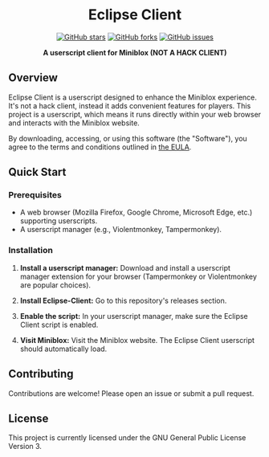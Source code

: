 <div align="center">

# Eclipse Client

[![GitHub stars](https://img.shields.io/github/stars/Veninyt/Eclipse-Client?style=for-the-badge)](https://github.com/Veninyt/Eclipse-Client/stargazers)
[![GitHub forks](https://img.shields.io/github/forks/Veninyt/Eclipse-Client?style=for-the-badge)](https://github.com/Veninyt/Eclipse-Client/network)
[![GitHub issues](https://img.shields.io/github/issues/Veninyt/Eclipse-Client?style=for-the-badge)](https://github.com/Veninyt/Eclipse-Client/issues)

**A userscript client for Miniblox (NOT A HACK CLIENT)**

</div>

## Overview

Eclipse Client is a userscript designed to enhance the Miniblox experience.  It's not a hack client, instead it adds convenient features for players.  This project is a userscript, which means it runs directly within your web browser and interacts with the Miniblox website.

By downloading, accessing, or using this software (the "Software"), you agree to the terms and conditions outlined in [the EULA](EULA.md).

## Quick Start

### Prerequisites

- A web browser (Mozilla Firefox, Google Chrome, Microsoft Edge, etc.) supporting userscripts.
- A userscript manager (e.g., Violentmonkey, Tampermonkey).

### Installation

1. **Install a userscript manager:**  Download and install a userscript manager extension for your browser (Tampermonkey or Violentmonkey are popular choices).

2. **Install Eclipse-Client:**  Go to this repository's releases section.

3. **Enable the script:** In your userscript manager, make sure the Eclipse Client script is enabled.

4. **Visit Miniblox:** Visit the Miniblox website.  The Eclipse Client userscript should automatically load.

## Contributing

Contributions are welcome!  Please open an issue or submit a pull request.

## License

This project is currently licensed under the GNU General Public License Version 3.
